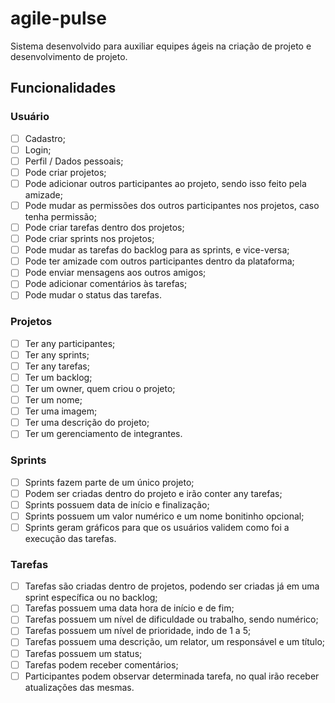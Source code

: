 # agile-pulse

Sistema desenvolvido para auxiliar equipes ágeis na criação de projeto e desenvolvimento de projeto.

## Funcionalidades

### Usuário

- [ ] Cadastro;
- [ ] Login;
- [ ] Perfil / Dados pessoais;
- [ ] Pode criar projetos;
- [ ] Pode adicionar outros participantes ao projeto, sendo isso feito pela amizade;
- [ ] Pode mudar as permissões dos outros participantes nos projetos, caso tenha permissão;
- [ ] Pode criar tarefas dentro dos projetos;
- [ ] Pode criar sprints nos projetos;
- [ ] Pode mudar as tarefas do backlog para as sprints, e vice-versa;
- [ ] Pode ter amizade com outros participantes dentro da plataforma;
- [ ] Pode enviar mensagens aos outros amigos;
- [ ] Pode adicionar comentários às tarefas;
- [ ] Pode mudar o status das tarefas.

### Projetos

- [ ] Ter any participantes;
- [ ] Ter any sprints;
- [ ] Ter any tarefas;
- [ ] Ter um backlog;
- [ ] Ter um owner, quem criou o projeto;
- [ ] Ter um nome;
- [ ] Ter uma imagem;
- [ ] Ter uma descrição do projeto;
- [ ] Ter um gerenciamento de integrantes.

### Sprints

- [ ] Sprints fazem parte de um único projeto;
- [ ] Podem ser criadas dentro do projeto e irão conter any tarefas;
- [ ] Sprints possuem data de início e finalização;
- [ ] Sprints possuem um valor numérico e um nome bonitinho opcional;
- [ ] Sprints geram gráficos para que os usuários validem como foi a execução das tarefas.

### Tarefas

- [ ] Tarefas são criadas dentro de projetos, podendo ser criadas já em uma sprint específica ou no backlog;
- [ ] Tarefas possuem uma data hora de início e de fim;
- [ ] Tarefas possuem um nível de dificuldade ou trabalho, sendo numérico;
- [ ] Tarefas possuem um nível de prioridade, indo de 1 a 5;
- [ ] Tarefas possuem uma descrição, um relator, um responsável e um título;
- [ ] Tarefas possuem um status;
- [ ] Tarefas podem receber comentários;
- [ ] Participantes podem observar determinada tarefa, no qual irão receber atualizações das mesmas.
